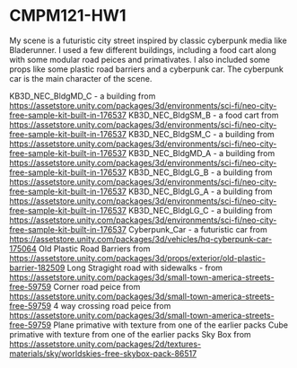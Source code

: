 # CMPM121-HW1

My scene is a futuristic city street inspired by classic cyberpunk media like Bladerunner.
I used a few different buildings, including a food cart along with some modular road peices and
primativates. I also included some props like some plastic road barriers and a cyberpunk car.
The cyberpunk car is the main character of the scene.

KB3D_NEC_BldgMD_C - a building from https://assetstore.unity.com/packages/3d/environments/sci-fi/neo-city-free-sample-kit-built-in-176537
KB3D_NEC_BldgSM_B - a food cart from https://assetstore.unity.com/packages/3d/environments/sci-fi/neo-city-free-sample-kit-built-in-176537
KB3D_NEC_BldgSM_C - a building from https://assetstore.unity.com/packages/3d/environments/sci-fi/neo-city-free-sample-kit-built-in-176537
KB3D_NEC_BldgMD_A - a building from https://assetstore.unity.com/packages/3d/environments/sci-fi/neo-city-free-sample-kit-built-in-176537
KB3D_NEC_BldgLG_B - a building from https://assetstore.unity.com/packages/3d/environments/sci-fi/neo-city-free-sample-kit-built-in-176537
KB3D_NEC_BldgLG_A - a building from https://assetstore.unity.com/packages/3d/environments/sci-fi/neo-city-free-sample-kit-built-in-176537
KB3D_NEC_BldgLG_C - a building from https://assetstore.unity.com/packages/3d/environments/sci-fi/neo-city-free-sample-kit-built-in-176537
Cyberpunk_Car - a futuristic car from https://assetstore.unity.com/packages/3d/vehicles/hq-cyberpunk-car-175064
Old Plastic Road Barriers from https://assetstore.unity.com/packages/3d/props/exterior/old-plastic-barrier-182509
Long Stragight road with sidewalks - from https://assetstore.unity.com/packages/3d/small-town-america-streets-free-59759
Corner road peice from https://assetstore.unity.com/packages/3d/small-town-america-streets-free-59759
4 way crossing road peice from https://assetstore.unity.com/packages/3d/small-town-america-streets-free-59759
Plane primative with texture from one of the earlier packs
Cube primative with texture from one of the earlier packs
Sky Box from https://assetstore.unity.com/packages/2d/textures-materials/sky/worldskies-free-skybox-pack-86517
